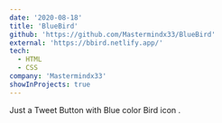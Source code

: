 ```yaml
---
date: '2020-08-18'
title: 'BlueBird'
github: 'https://github.com/Mastermindx33/BlueBird'
external: 'https://bbird.netlify.app/'
tech:
  - HTML
  - CSS
company: 'Mastermindx33'
showInProjects: true
---
```


Just a Tweet Button with Blue color Bird icon .
